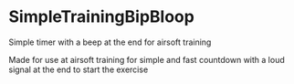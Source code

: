 # SimpleTrainingBipBloop
Simple timer with a beep at the end for airsoft training

Made for use at airsoft training for simple and fast countdown with a loud signal at the end to start the exercise
